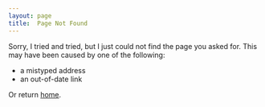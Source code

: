 ```yaml
---
layout: page
title:  Page Not Found
---
```

Sorry, I tried and tried, but I just could not find the page you asked
for. This may have been caused by one of the following:

* a mistyped address
* an out-of-date link

<script type="text/javascript">
	var GOOG_FIXURL_LANG = 'en';
	var GOOG_FIXURL_SITE = location.host;
</script>
<script type="text/javascript" src="http://linkhelp.clients.google.com/tbproxy/lh/wm/fixurl.js">
</script>

Or return [home](/).
